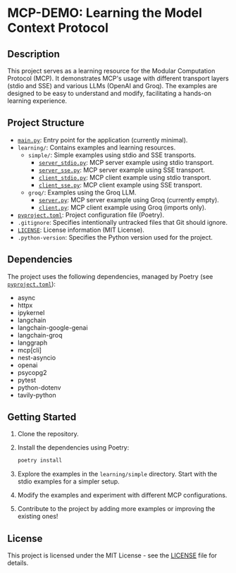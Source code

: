 # MCP-DEMO: Learning the Model Context Protocol

## Description

This project serves as a learning resource for the Modular Computation Protocol (MCP). It demonstrates MCP's usage with different transport layers (stdio and SSE) and various LLMs (OpenAI and Groq). The examples are designed to be easy to understand and modify, facilitating a hands-on learning experience.

## Project Structure

- [`main.py`](main.py): Entry point for the application (currently minimal).
- `learning/`: Contains examples and learning resources.
  - `simple/`: Simple examples using stdio and SSE transports.
    - [`server_stdio.py`](learning/simple/server_stdio.py): MCP server example using stdio transport.
    - [`server_sse.py`](learning/simple/server_sse.py): MCP server example using SSE transport.
    - [`client_stdio.py`](learning/simple/client_stdio.py): MCP client example using stdio transport.
    - [`client_sse.py`](learning/simple/client_sse.py): MCP client example using SSE transport.
  - `groq/`: Examples using the Groq LLM.
    - [`server.py`](learning/groq/server.py): MCP server example using Groq (currently empty).
    - [`client.py`](learning/groq/client.py): MCP client example using Groq (imports only).
- [`pyproject.toml`](pyproject.toml): Project configuration file (Poetry).
- `.gitignore`: Specifies intentionally untracked files that Git should ignore.
- [`LICENSE`](LICENSE): License information (MIT License).
- `.python-version`: Specifies the Python version used for the project.

## Dependencies

The project uses the following dependencies, managed by Poetry (see [`pyproject.toml`](pyproject.toml)):

- async
- httpx
- ipykernel
- langchain
- langchain-google-genai
- langchain-groq
- langgraph
- mcp\[cli]
- nest-asyncio
- openai
- psycopg2
- pytest
- python-dotenv
- tavily-python

## Getting Started

1.  Clone the repository.
2.  Install the dependencies using Poetry:

    ```bash
    poetry install
    ```

3.  Explore the examples in the `learning/simple` directory. Start with the stdio examples for a simpler setup.
4.  Modify the examples and experiment with different MCP configurations.
5.  Contribute to the project by adding more examples or improving the existing ones!

## License

This project is licensed under the MIT License - see the [LICENSE](LICENSE) file for details.
